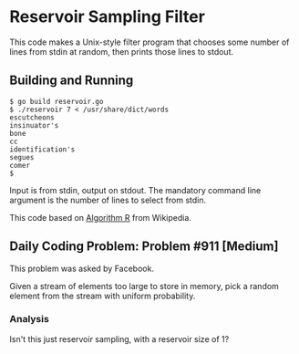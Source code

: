 # Reservoir Sampling Filter

This code makes a Unix-style filter program that chooses some number of lines
from stdin at random, then prints those lines to stdout.

## Building and Running

```
$ go build reservoir.go
$ ./reservoir 7 < /usr/share/dict/words
escutcheons
insinuator's
bone
cc
identification's
segues
comer
$
```

Input is from stdin, output on stdout.
The mandatory command line argument is the number of lines to select from stdin.

This code based on [Algorithm R](https://en.wikipedia.org/wiki/Reservoir_sampling#Simple_algorithm)
from Wikipedia.

## Daily Coding Problem: Problem #911 [Medium] 

This problem was asked by Facebook.

Given a stream of elements too large to store in memory,
pick a random element from the stream with uniform probability.

### Analysis

Isn't this just reservoir sampling, with a reservoir size of 1?
